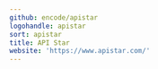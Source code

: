 ```yaml
---
github: encode/apistar
logohandle: apistar
sort: apistar
title: API Star
website: 'https://www.apistar.com/'
---
```

